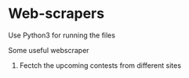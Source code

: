 # Web-scrapers
Use Python3 for running the files

Some useful webscraper
  1. Fectch the upcoming contests from different sites
